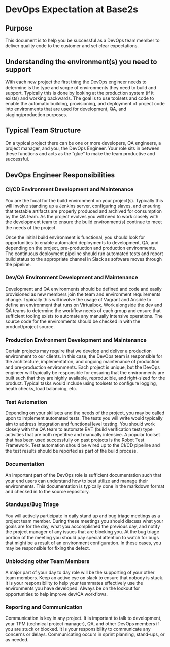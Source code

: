 # DevOps Expectation at Base2s

## Purpose
This document is to help you be successful as a DevOps team member to deliver quality code to the customer and set clear expectations.  

## Understanding the environment(s) you need to support

With each new project the first thing the DevOps engineer needs to determine is the type and scope of environments they need to build and support. Typically this is done by looking at the production system (if it exists) and working backwards. The goal is to use toolsets and code to enable the automatic building, provisioning, and deployment of project code into environments that are used for development, QA, and staging/production purposes.

## Typical Team Structure

On a typical project there can be one or more developers, QA engineers, a project manager, and you, the DevOps Engineer.  Your role sits in between these functions and acts as the “glue” to make the team productive and successful.

## DevOps Engineer Responsibilities

### CI/CD Environment Development and Maintenance

You are the focal for the build environment on your project(s). Typically this will involve standing up a Jenkins server, configuring slaves, and ensuring that testable artifacts are properly produced and archived for consumption by the QA team. As the project evolves you will need to work closely with the development team to ensure the build environment(s) continue to meet the needs of the project.

Once the initial build environment is functional, you should look for opportunities to enable automated deployments to development, QA, and depending on the project, pre-production and production environments. The continuous deployment pipeline should run automated tests and report build status to the appropriate channel in Slack as software moves through the pipeline.

### Dev/QA Environment Development and Maintenance

Development and QA environments should be defined and code and easily provisioned as new members join the team and environment requirements change. Typically this will involve the usage of Vagrant and Ansible to define an environment that runs on Virtualbox. Work alongside the dev and QA teams to determine the workflow needs of each group and ensure that sufficient tooling exists to automate any manually intensive operations. The source code for the environments should be checked in with the product/project source.

### Production Environment Development and Maintenance

Certain projects may require that we develop and deliver a production environment to our clients. In this case, the DevOps team is responsible for the architecture, implementation, and ongoing maintenance of production and pre-production environments. Each project is unique, but the DevOps engineer will typically be responsible for ensuring that the environments are built such that they are highly available, reproducible, and right-sized for the product. Typical tasks would include using toolsets to configure logging, heath checks, load balancing, etc.

### Test Automation

Depending on your skillsets and the needs of the project, you may be called upon to implement automated tests. The tests you will write would typically aim to address integration and functional level testing. You should work closely with the QA team to automate BVT (build verification test) type activities that are both repetitive and manually intensive. A popular toolset that has been used successfully on past projects is the Robot Test Framework. Test automation should be wired up to the CI/CD pipeline and the test results should be reported as part of the build process.

### Documentation

An important part of the DevOps role is sufficient documentation such that your end users can understand how to best utilize and manage their environments. This documentation is typically done in the markdown format and checked in to the source repository.

### Standups/Bug Triage

You will actively participate in daily stand up and bug triage meetings as a project team member. During these meetings you should discuss what your goals are for the day, what you accomplished the previous day, and notify the project manager of any issues that are blocking you. At the bug triage portion of the meeting you should pay special attention to watch for bugs that might be a result of an environment configuration. In these cases, you may be responsible for fixing the defect.

### Unblocking other Team Members

A major part of your day to day role will be the supporting of your other team members. Keep an active eye on slack to ensure that nobody is stuck. It is your responsibility to help your teammates effectively use the environments you have developed. Always be on the lookout for opportunities to help improve dev/QA workflows.

### Reporting and Communication

Communication is key in any project. It is important to talk to development, your TPM (technical project manager), QA,  and other DevOps members if you are stuck or blocked.  It is your responsibility to communicate any concerns or delays.  Communicating occurs in sprint planning, stand-ups, or as needed.
